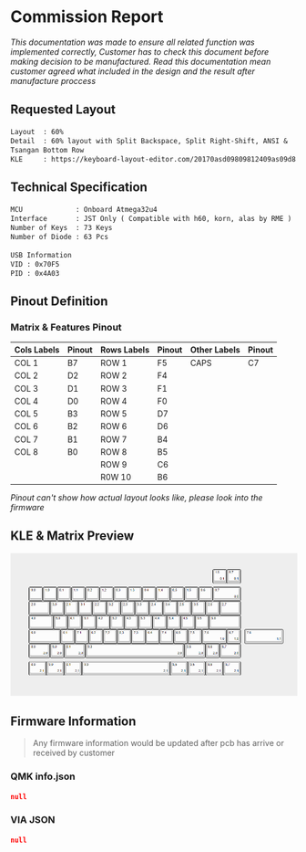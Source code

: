 <style>
    table {
        width: 100%;
    }
</style>

# Commission Report

*This documentation was made to ensure all related function was implemented correctly, Customer has to check this document before making decision to be manufactured. Read this documentation mean customer agreed what included in the design and the result after manufacture proccess*

## Requested Layout
```
Layout  : 60%
Detail  : 60% layout with Split Backspace, Split Right-Shift, ANSI & Tsangan Bottom Row 
KLE     : https://keyboard-layout-editor.com/20170asd09809812409as09d8
```

## Technical Specification
```
MCU             : Onboard Atmega32u4
Interface       : JST Only ( Compatible with h60, korn, alas by RME )
Number of Keys  : 73 Keys 
Number of Diode : 63 Pcs

USB Information
VID : 0x70F5
PID : 0x4A03
```

## Pinout Definition
### Matrix & Features Pinout
| Cols Labels | Pinout      | Rows Labels | Pinout      | Other Labels | Pinout      |
|-------------|-------------|-------------|-------------|--------------|-------------|
| COL 1       | B7          | ROW 1       | F5          | CAPS         | C7          |
| COL 2       | D2          | ROW 2       | F4          |              |             |
| COL 3       | D1          | ROW 3       | F1          |              |             |
| COL 4       | D0          | ROW 4       | F0          |              |             |
| COL 5       | B3          | ROW 5       | D7          |              |             |
| COL 6       | B2          | ROW 6       | D6          |              |             |
| COL 7       | B1          | ROW 7       | B4          |              |             |
| COL 8       | B0          | ROW 8       | B5          |              |             |
|             |             | ROW 9       | C6          |              |             |
|             |             | R0W 10      | B6          |              |             |

*Pinout can't show how actual layout looks like, please look into the firmware*

## KLE & Matrix Preview

![KLE_Preview](./images/kle.png)

## Firmware Information

 >Any firmware information would be updated after pcb has arrive or received by customer

### QMK info.json
```json
null
```

### VIA JSON
```json
null
```

